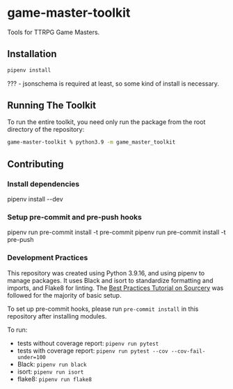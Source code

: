 # game-master-toolkit

Tools for TTRPG Game Masters.

[//]: # (TODO: How to set up repo for use only, vs how to set up for contribution.)

[//]: # (TODO: What do I need in setup.py?)

## Installation

```bash
pipenv install
```

??? - jsonschema is required at least, so some kind of install is necessary.

## Running The Toolkit

To run the entire toolkit, you need only run the package from the root directory of the repository:

```bash
game-master-toolkit % python3.9 -m game_master_toolkit
```

## Contributing

### Install dependencies

pipenv install --dev

### Setup pre-commit and pre-push hooks

pipenv run pre-commit install -t pre-commit
pipenv run pre-commit install -t pre-push

### Development Practices

This repository was created using Python 3.9.16, and using pipenv to manage packages. It uses Black and isort to
standardize formatting and imports, and Flake8 for linting.
The [Best Practices Tutorial on Sourcery](https://sourcery.ai/blog/python-best-practices/) was followed for the majority
of basic setup.

To set up pre-commit hooks, please run `pre-commit install` in this repository after installing modules.

To run:

- tests without coverage report: `pipenv run pytest`
- tests with coverage report: `pipenv run pytest --cov --cov-fail-under=100`
- Black: `pipenv run black`
- isort: `pipenv run isort`
- flake8: `pipenv run flake8`

[//]: # (TODO: investigate whether adding mypy is worthwhile.)
